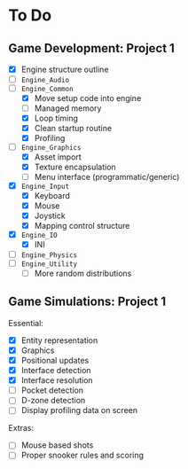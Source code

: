 To Do
=====

Game Development: Project 1
---------------------------

- [x] Engine structure outline
- [ ] `Engine_Audio`
- [ ] `Engine_Common`
  - [x] Move setup code into engine
  - [ ] Managed memory
  - [x] Loop timing
  - [x] Clean startup routine
  - [x] Profiling
- [ ] `Engine_Graphics`
  - [x] Asset import
  - [x] Texture encapsulation
  - [ ] Menu interface (programmatic/generic)
- [x] `Engine_Input`
  - [x] Keyboard
  - [x] Mouse
  - [x] Joystick
  - [x] Mapping control structure
- [x] `Engine_IO`
  - [x] INI
- [ ] `Engine_Physics`
- [ ] `Engine_Utility`
  - [ ] More random distributions

Game Simulations: Project 1
---------------------------

Essential:

- [x] Entity representation
- [x] Graphics
- [x] Positional updates
- [x] Interface detection
- [x] Interface resolution
- [ ] Pocket detection
- [ ] D-zone detection
- [ ] Display profiling data on screen

Extras:

- [ ] Mouse based shots
- [ ] Proper snooker rules and scoring
